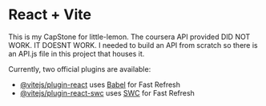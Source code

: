 # React + Vite

This is my CapStone for little-lemon. The coursera API provided DID NOT WORK. IT DOESNT WORK. I needed to build an API from scratch so there is an API.js file in this project that houses it.

Currently, two official plugins are available:

- [@vitejs/plugin-react](https://github.com/vitejs/vite-plugin-react/blob/main/packages/plugin-react/README.md) uses [Babel](https://babeljs.io/) for Fast Refresh
- [@vitejs/plugin-react-swc](https://github.com/vitejs/vite-plugin-react-swc) uses [SWC](https://swc.rs/) for Fast Refresh
